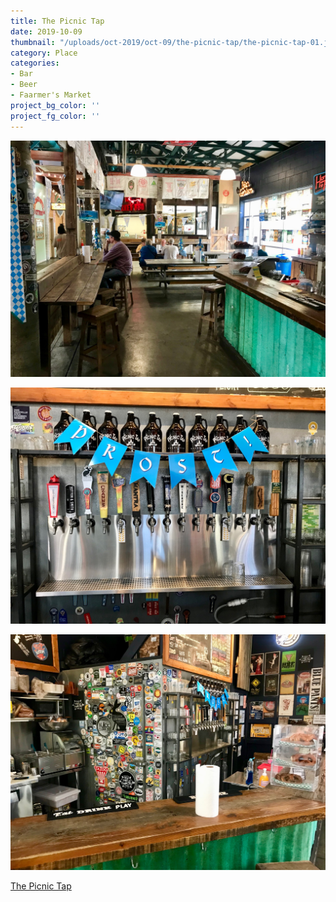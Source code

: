 ```yaml
---
title: The Picnic Tap
date: 2019-10-09
thumbnail: "/uploads/oct-2019/oct-09/the-picnic-tap/the-picnic-tap-01.jpg"
category: Place
categories:
- Bar
- Beer
- Faarmer's Market
project_bg_color: ''
project_fg_color: ''
---
```


![The Picnic Tap](/uploads/oct-2019/oct-09/the-picnic-tap/the-picnic-tap-01.jpg)

![The Picnic Tap](/uploads/oct-2019/oct-09/the-picnic-tap/the-picnic-tap-02.jpg)

![The Picnic Tap](/uploads/oct-2019/oct-09/the-picnic-tap/the-picnic-tap-03.jpg)


[The Picnic Tap](http://www.thepicnictap.com)